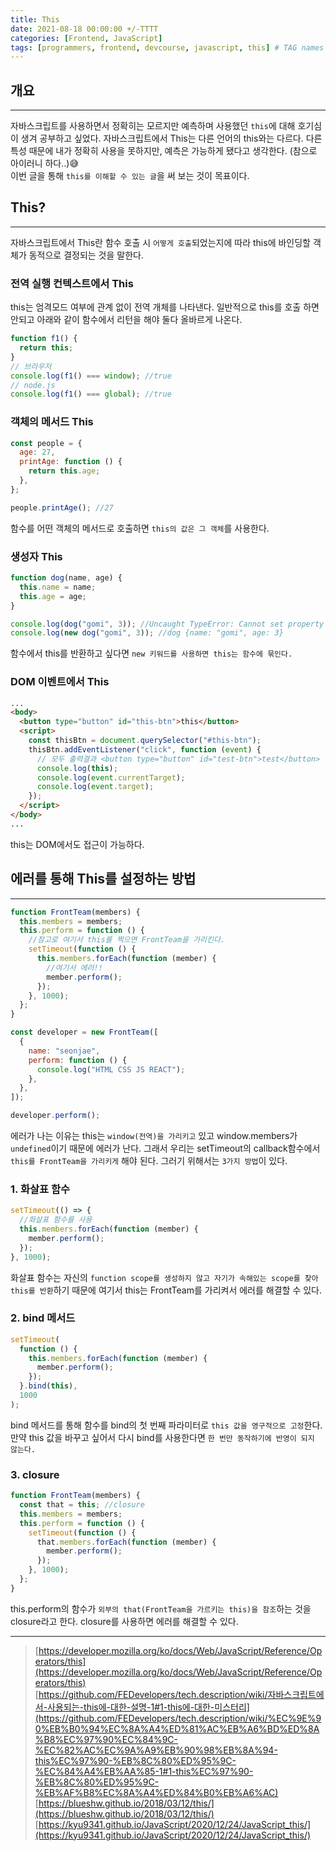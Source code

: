 ```yaml
---
title: This
date: 2021-08-18 00:00:00 +/-TTTT
categories: [Frontend, JavaScript]
tags: [programmers, frontend, devcourse, javascript, this] # TAG names should always be lowercase
---
```


## 개요

---

자바스크립트를 사용하면서 정확히는 모르지만 예측하며 사용했던 `this`에 대해 호기심이 생겨 공부하고 싶었다. 자바스크립트에서 This는 다른 언어의 this와는 다르다. 다른 특성 때문에 내가 정확히 사용을 못하지만, 예측은 가능하게 됐다고 생각한다. (참으로 아이러니 하다..)😅  
이번 글을 통해 `this를 이해할 수 있는 글`을 써 보는 것이 목표이다.

## This?

---

자바스크립트에서 This란 함수 호출 시 `어떻게 호출`되었는지에 따라 this에 바인딩할 객체가 동적으로 결정되는 것을 말한다.

### 전역 실행 컨텍스트에서 This

this는 엄격모드 여부에 관계 없이 전역 개체를 나타낸다. 일반적으로 this를 호출 하면 안되고 아래와 같이 함수에서 리턴을 해야 둘다 올바르게 나온다.

```jsx
function f1() {
  return this;
}
// 브라우저
console.log(f1() === window); //true
// node.js
console.log(f1() === global); //true
```

### 객체의 메서드 This

```jsx
const people = {
  age: 27,
  printAge: function () {
    return this.age;
  },
};

people.printAge(); //27
```

함수를 어떤 객체의 메서드로 호출하면 `this의 값은 그 객체`를 사용한다.

### 생성자 This

```jsx
function dog(name, age) {
  this.name = name;
  this.age = age;
}

console.log(dog("gomi", 3)); //Uncaught TypeError: Cannot set property 'name' of undefined
console.log(new dog("gomi", 3)); //dog {name: "gomi", age: 3}
```

함수에서 this를 반환하고 싶다면 `new 키워드를 사용하면 this는 함수에 묶인다.`

### DOM 이벤트에서 This

```html
...
<body>
  <button type="button" id="this-btn">this</button>
  <script>
    const thisBtn = document.querySelector("#this-btn");
    thisBtn.addEventListener("click", function (event) {
      // 모두 출력결과 <button type="button" id="test-btn">test</button>
      console.log(this);
      console.log(event.currentTarget);
      console.log(event.target);
    });
  </script>
</body>
...
```

this는 DOM에서도 접근이 가능하다.

## 에러를 통해 This를 설정하는 방법

---

```jsx
function FrontTeam(members) {
  this.members = members;
  this.perform = function () {
    //참고로 여기서 this를 찍으면 FrontTeam을 가리킨다.
    setTimeout(function () {
      this.members.forEach(function (member) {
        //여기서 에러!!
        member.perform();
      });
    }, 1000);
  };
}

const developer = new FrontTeam([
  {
    name: "seonjae",
    perform: function () {
      console.log("HTML CSS JS REACT");
    },
  },
]);

developer.perform();
```

에러가 나는 이유는 this는 `window(전역)을 가리키고` 있고 window.members가 `undefined`이기 때문에 에러가 난다. 그래서 우리는 setTimeout의 callback함수에서 `this를 FrontTeam을 가리키게` 해야 된다. 그러기 위해서는 `3가지 방법`이 있다.

### 1. 화살표 함수

```jsx
setTimeout(() => {
  //화살표 함수를 사용
  this.members.forEach(function (member) {
    member.perform();
  });
}, 1000);
```

화살표 함수는 자신의 `function scope를 생성하지 않고 자기가 속해있는 scope를 찾아 this를 반환`하기 때문에 여기서 this는 FrontTeam를 가리켜서 에러를 해결할 수 있다.

### 2. bind 메서드

```jsx
setTimeout(
  function () {
    this.members.forEach(function (member) {
      member.perform();
    });
  }.bind(this),
  1000
);
```

bind 메서드를 통해 함수를 bind의 첫 번째 파라미터로 `this 값을 영구적으로 고정`한다. 만약 this 값을 바꾸고 싶어서 다시 bind를 사용한다면 `한 번만 동작하기에 반영이 되지 않는다.`

### 3. closure

```jsx
function FrontTeam(members) {
  const that = this; //closure
  this.members = members;
  this.perform = function () {
    setTimeout(function () {
      that.members.forEach(function (member) {
        member.perform();
      });
    }, 1000);
  };
}
```

this.perform의 함수가 `외부의 that(FrontTeam을 가르키는 this)을 참조`하는 것을 closure라고 한다. closure를 사용하면 에러를 해결할 수 있다.

---

> [https://developer.mozilla.org/ko/docs/Web/JavaScript/Reference/Operators/this](https://developer.mozilla.org/ko/docs/Web/JavaScript/Reference/Operators/this)  
> [https://github.com/FEDevelopers/tech.description/wiki/자바스크립트에서-사용되는-this에-대한-설명-1#1-this에-대한-미스터리](https://github.com/FEDevelopers/tech.description/wiki/%EC%9E%90%EB%B0%94%EC%8A%A4%ED%81%AC%EB%A6%BD%ED%8A%B8%EC%97%90%EC%84%9C-%EC%82%AC%EC%9A%A9%EB%90%98%EB%8A%94-this%EC%97%90-%EB%8C%80%ED%95%9C-%EC%84%A4%EB%AA%85-1#1-this%EC%97%90-%EB%8C%80%ED%95%9C-%EB%AF%B8%EC%8A%A4%ED%84%B0%EB%A6%AC)  
> [https://blueshw.github.io/2018/03/12/this/](https://blueshw.github.io/2018/03/12/this/)  
> [https://kyu9341.github.io/JavaScript/2020/12/24/JavaScript_this/](https://kyu9341.github.io/JavaScript/2020/12/24/JavaScript_this/)
